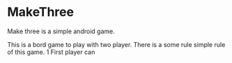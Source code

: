 # MakeThree


Make three is a simple android game.
<p>
This is a bord game to play with two player. 
There is a some rule simple rule of this game.
1 First player can 

